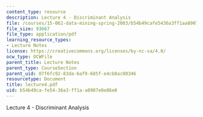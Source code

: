 ```yaml
---
content_type: resource
description: Lecture 4 - Discriminant Analysis
file: /courses/15-062-data-mining-spring-2003/b54b49cafe5436a3ff1aa8907e0e86e0_lecture4.pdf
file_size: 93667
file_type: application/pdf
learning_resource_types:
- Lecture Notes
license: https://creativecommons.org/licenses/by-nc-sa/4.0/
ocw_type: OCWFile
parent_title: Lecture Notes
parent_type: CourseSection
parent_uid: 07f6fc92-83da-6af9-685f-e4cb0ac80346
resourcetype: Document
title: lecture4.pdf
uid: b54b49ca-fe54-36a3-ff1a-a8907e0e86e0
---
```

Lecture 4 - Discriminant Analysis